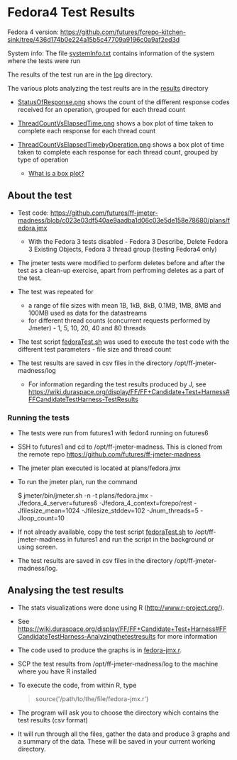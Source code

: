 # Fedora4 Test Results

Fedora 4 version: https://github.com/futures/fcrepo-kitchen-sink/tree/436d174b0e224a15b5c47709a9196c0a9af2ed3d

System info: The file [systemInfo.txt](/2013-04-25-Fedora4Tests/systemInfo.txt/) contains information of the system where the tests were run 

The results of the test run are in the [log](/2013-04-25-Fedora4Tests/log/) directory.

The various plots analyzing the test reults are in the [results](/2013-04-25-Fedora4Tests/results/) directory  
 * [StatusOfResponse.png](/2013-04-25-Fedora4Tests/results/StatusOfResponse.png) shows the count of the different response codes received for an operation, grouped for each thread count

 * [ThreadCountVsElapsedTime.png](/2013-04-25-Fedora4Tests/results/ThreadCountVsElapsedTime.png) shows a box plot of time taken to complete each response for each thread count

 * [ThreadCountVsElapsedTimebyOperation.png](/2013-04-25-Fedora4Tests/results/ThreadCountVsElapsedTimebyOperation.png) shows a box plot of time taken to complete each response for each thread count, grouped by type of operation
   * [What is a box plot?](http://en.wikipedia.org/wiki/Box_plot)


## About the test

 * Test code: https://github.com/futures/ff-jmeter-madness/blob/c023e03df540ae9aadba1d06c03e5de158e78680/plans/fedora.jmx
    * With the Fedora 3 tests disabled - Fedora 3 Describe, Delete Fedora 3 Existing Objects, Fedora 3 thread group (testing Fedora4 only)

 * The jmeter tests were modified to perform deletes before and after the test as a clean-up exercise, apart from perfroming deletes as a part of the test.

 * The test was repeated for 
    * a range of file sizes with mean 1B, 1kB, 8kB, 0.1MB, 1MB, 8MB and 100MB used as data for the datastreams 
    * for different thread counts (concurrent requests performed by Jmeter) - 1, 5, 10, 20, 40 and 80 threads

 * The test script [fedoraTest.sh](/2013-04-25-Fedora4Tests/fedora4Test.sh) was used to execute the test code with the different test parameters - file size and thread count

 * The test results are saved in csv files in the directory /opt/ff-jmeter-madness/log
   * For information regarding the test results produced by J, see https://wiki.duraspace.org/display/FF/FF+Candidate+Test+Harness#FFCandidateTestHarness-TestResults


### Running the tests

 * The tests were run from futures1 with fedor4 running on futures6

 * SSH to futures1 and cd to /opt/ff-jmeter-madness. This is cloned from the remote repo https://github.com/futures/ff-jmeter-madness

 * The jmeter plan executed is located at plans/fedora.jmx

 * To run the jmeter plan, run the command

    $ jmeter/bin/jmeter.sh -n -t plans/fedora.jmx -Jfedora_4_server=futures6 -Jfedora_4_context=fcrepo/rest -Jfilesize_mean=1024 -Jfilesize_stddev=102 -Jnum_threads=5 -Jloop_count=10

 * If not already available, copy the test script [fedoraTest.sh](/2013-04-25-Fedora4Tests/fedora4Test.sh) to /opt/ff-jmeter-madness in futures1 and run the script in the background or using screen.

 * The test results are saved in csv files in the directory /opt/ff-jmeter-madness/log. 


## Analysing the test results

 * The stats visualizations were done using R (http://www.r-project.org/). 

 * See https://wiki.duraspace.org/display/FF/FF+Candidate+Test+Harness#FFCandidateTestHarness-Analyzingthetestresults for more information

 * The code used to produce the graphs is in [fedora-jmx.r](/2013-04-25-Fedora4Tests/fedora-jmx.r).

 * SCP the test results from /opt/ff-jmeter-madness/log to the machine where you have R installed

 * To execute the code, from within R, type  

    > source('/path/to/the/file/fedora-jmx.r')

 * The program will ask you to choose the directory which contains the test results (csv format)

 * It will run through all the files, gather the data and produce 3 graphs and a summary of the data. These will be saved in your current working directory.

